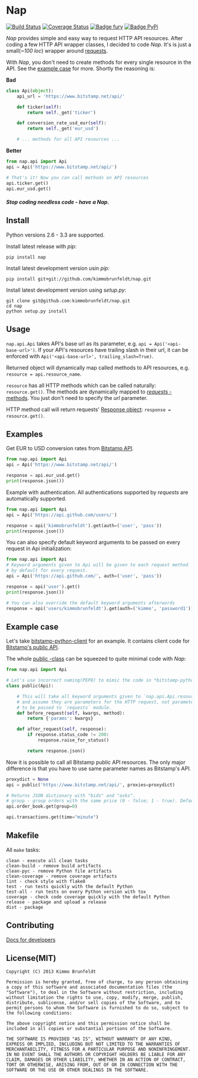 # Nap

[![Build Status](https://travis-ci.org/kimmobrunfeldt/nap.png?branch=master)](https://travis-ci.org/kimmobrunfeldt/nap)
[![Coverage Status](https://coveralls.io/repos/kimmobrunfeldt/nap/badge.png?branch=master)](https://coveralls.io/r/kimmobrunfeldt/nap?branch=master)
[![Badge fury](https://badge.fury.io/py/nap.png)](https://badge.fury.io/py/nap.png)
[![Badge PyPi](https://pypip.in/d/nap/badge.png)](https://pypip.in/d/nap/badge.png)

*Nap* provides simple and easy way to request HTTP API resources. After coding a few HTTP API wrapper classes, I decided to code *Nap*. It's is just a small(*~100 loc*) wrapper around [requests](http://requests.readthedocs.org).

With *Nap*, you don't need to create methods for every single resource in the API. See the [example case](#example-case) for more. Shortly the reasoning is:

**Bad**

```python
class Api(object):
    api_url = 'https://www.bitstamp.net/api/'

    def ticker(self):
        return self._get('ticker')

    def conversion_rate_usd_eur(self):
        return self._get('eur_usd')

    # ... methods for all API resources ...
```

**Better**

```python
from nap.api import Api
api = Api('https://www.bitstamp.net/api/')

# That's it! Now you can call methods on API resources
api.ticker.get()
api.eur_usd.get()
```

#### *Stop coding needless code - have a Nap.*

## Install

Python versions 2.6 - 3.3 are supported.

Install latest release with *pip*:

    pip install nap

Install latest development version usin *pip*:

    pip install git+git://github.com/kimmobrunfeldt/nap.git

Install latest development version using *setup.py*:

    git clone git@github.com:kimmobrunfeldt/nap.git
    cd nap
    python setup.py install

## Usage

`nap.api.Api` takes API's base url as its parameter, e.g. `api = Api('<api-base-url>')`. If your API's resources have trailing slash in their url, it can be enforced with `Api('<api-base-url>', trailing_slash=True)`.

Returned object will dynamically map called methods to API resources, e.g. `resource = api.resource_name`.

`resource` has all HTTP methods which can be called naturally: `resource.get()`. The methods are dynamically mapped to [*requests* -methods](http://requests.readthedocs.org/en/latest/api/#requests.head). You just don't need to specify the *url* parameter.

HTTP method call will return requests' [Response object](http://requests.readthedocs.org/en/latest/api/#requests.Response): `response = resource.get()`.

## Examples

Get EUR to USD conversion rates from [Bitstamp API](https://www.bitstamp.net/api/).

```python
from nap.api import Api
api = Api('https://www.bitstamp.net/api/')

response = api.eur_usd.get()
print(response.json())
```

Example with authentication. All authentications supported by *requests* are automatically supported.

```python
from nap.api import Api
api = Api('https://api.github.com/users/')

response = api('kimmobrunfeldt').get(auth=('user', 'pass'))
print(response.json())
```

You can also specify default keyword arguments to be passed on every request in Api initialization:

```python
from nap.api import Api
# Keyword arguments given to Api will be given to each request method
# by default for every request.
api = Api('https://api.github.com/', auth=('user', 'pass'))

response = api('user').get()
print(response.json())

# You can also override the default keyword arguments afterwords
response = api('users/kimmobrunfeldt').get(auth=('kimmo', 'password1'))
```

## Example case

Let's take [bitstamp-python-client](https://github.com/kmadac/bitstamp-python-client/) for an example. It contains client code for [Bitstamp's public API](https://www.bitstamp.net/api/).

The whole [public -class](https://github.com/kmadac/bitstamp-python-client/blob/4cefe8ffb29cac385f018bc836376d21147b1562/bitstamp/client.py#L9) can be squeezed to quite minimal code with *Nap*:

```python
from nap.api import Api

# Let's use incorrect naming(PEP8) to mimic the code in *bitstamp-python-client*
class public(Api):

    # This will take all keyword arguments given to `nap.api.Api.resource.get()`
    # and assume they are parameters for the HTTP request, not parameters
    # to be passed to `requests` module.
    def before_request(self, kwargs, method):
        return {'params': kwargs}

    def after_request(self, response):
        if response.status_code != 200:
            response.raise_for_status()

        return response.json()

```

Now it is possible to call all Bitstamp public API resources. The only major difference is that you have to use same parameter names as Bitstamp's API.

```python
proxydict = None
api = public('https://www.bitstamp.net/api/', proxies=proxydict)

# Returns JSON dictionary with "bids" and "asks".
# group - group orders with the same price (0 - false; 1 - true). Default: 1.
api.order_book.get(group=0)

api.transactions.get(time="minute")

```

## Makefile

All `make` tasks:

    clean - execute all clean tasks
    clean-build - remove build artifacts
    clean-pyc - remove Python file artifacts
    clean-coverage - remove coverage artifacts
    lint - check style with flake8
    test - run tests quickly with the default Python
    test-all - run tests on every Python version with tox
    coverage - check code coverage quickly with the default Python
    release - package and upload a release
    dist - package

## Contributing

[Docs for developers](docs/)

## License(MIT)

    Copyright (C) 2013 Kimmo Brunfeldt

    Permission is hereby granted, free of charge, to any person obtaining a copy of this software and associated documentation files (the "Software"), to deal in the Software without restriction, including without limitation the rights to use, copy, modify, merge, publish, distribute, sublicense, and/or sell copies of the Software, and to permit persons to whom the Software is furnished to do so, subject to the following conditions:

    The above copyright notice and this permission notice shall be included in all copies or substantial portions of the Software.

    THE SOFTWARE IS PROVIDED "AS IS", WITHOUT WARRANTY OF ANY KIND, EXPRESS OR IMPLIED, INCLUDING BUT NOT LIMITED TO THE WARRANTIES OF MERCHANTABILITY, FITNESS FOR A PARTICULAR PURPOSE AND NONINFRINGEMENT. IN NO EVENT SHALL THE AUTHORS OR COPYRIGHT HOLDERS BE LIABLE FOR ANY CLAIM, DAMAGES OR OTHER LIABILITY, WHETHER IN AN ACTION OF CONTRACT, TORT OR OTHERWISE, ARISING FROM, OUT OF OR IN CONNECTION WITH THE SOFTWARE OR THE USE OR OTHER DEALINGS IN THE SOFTWARE.
